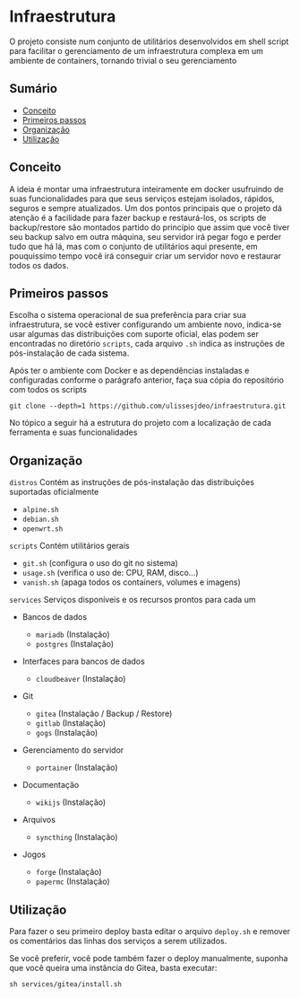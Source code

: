 # Infraestrutura

O projeto consiste num conjunto de utilitários desenvolvidos em shell script para facilitar o gerenciamento de um infraestrutura complexa em um ambiente de containers, tornando trivial o seu gerenciamento

## Sumário

- [Conceito](#conceito)
- [Primeiros passos](#primeiros-passos)
- [Organização](#organização)
- [Utilização](#utilização)

## Conceito

A ideia é montar uma infraestrutura inteiramente em docker usufruindo de suas funcionalidades para que seus serviços estejam isolados, rápidos, seguros e sempre atualizados. Um dos pontos principais que o projeto dá atenção é a facilidade para fazer backup e restaurá-los, os scripts de backup/restore são montados partido do princípio que assim que você tiver seu backup salvo em outra máquina, seu servidor irá pegar fogo e perder tudo que há lá, mas com o conjunto de utilitários aqui presente, em pouquissímo tempo você irá conseguir criar um servidor novo e restaurar todos os dados.

## Primeiros passos

Escolha o sistema operacional de sua preferência para criar sua infraestrutura, se você estiver configurando um ambiente novo, indica-se usar algumas das distribuições com suporte oficial, elas podem ser encontradas no diretório `scripts`, cada arquivo `.sh` indica as instruções de pós-instalação de cada sistema.

Após ter o ambiente com Docker e as dependências instaladas e configuradas conforme o parágrafo anterior, faça sua cópia do repositório com todos os scripts

```
git clone --depth=1 https://github.com/ulissesjdeo/infraestrutura.git
```

No tópico a seguir há a estrutura do projeto com a localização de cada ferramenta e suas funcionalidades

## Organização

`distros` Contém as instruções de pós-instalação das distribuições suportadas oficialmente

- `alpine.sh`
- `debian.sh`
- `openwrt.sh`

`scripts` Contém utilitários gerais

- `git.sh` (configura o uso do git no sistema)
- `usage.sh` (verifica o uso de: CPU, RAM, disco...)
- `vanish.sh` (apaga todos os containers, volumes e imagens)

`services` Serviços disponíveis e os recursos prontos para cada um

- Bancos de dados
  - `mariadb` (Instalação)
  - `postgres` (Instalação)


- Interfaces para bancos de dados
  - `cloudbeaver` (Instalação)


- Git
  - `gitea` (Instalação / Backup / Restore)
  - `gitlab` (Instalação)
  - `gogs` (Instalação)


- Gerenciamento do servidor
  - `portainer` (Instalação)


- Documentação
  - `wikijs` (Instalação)


- Arquivos
  - `syncthing` (Instalação)


- Jogos
  - `forge` (Instalação)
  - `papermc` (Instalação)

## Utilização

Para fazer o seu primeiro deploy basta editar o arquivo `deploy.sh` e remover os comentários das linhas dos serviços a serem utilizados.

Se você preferir, você pode também fazer o deploy manualmente, suponha que você queira uma instância do Gitea, basta executar:

````
sh services/gitea/install.sh
````
